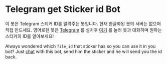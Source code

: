 # Telegram get Sticker id Bot

이 봇은 Telegram 스티커 ID를 알려주는 봇입니다.
현재 한글화된 봇의 서버는 없으며 직접 만드세요.
영어로된 봇은 [Telegram](https://telegram.org/) 를 설치후 [여기](https://telegram.me/getStickerId_bot) 를 눌러 봇과 대화하며 원하는 스티커의 ID를 알아보세요!

Always wondered which `file_id` that sticker has so you can use it in you bot? Just [chat](https://telegram.me/getStickerId_bot) with this bot, send him the sticker and he will send you the id back.
